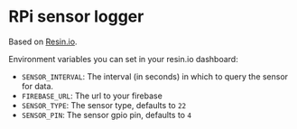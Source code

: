 # RPi sensor logger

Based on [Resin.io](http://resin.io).

Environment variables you can set in your resin.io dashboard:

* `SENSOR_INTERVAL`: The interval (in seconds) in which to query the sensor for data.
* `FIREBASE_URL`: The url to your firebase
* `SENSOR_TYPE`: The sensor type, defaults to `22`
* `SENSOR_PIN`: The sensor gpio pin, defaults to `4`
